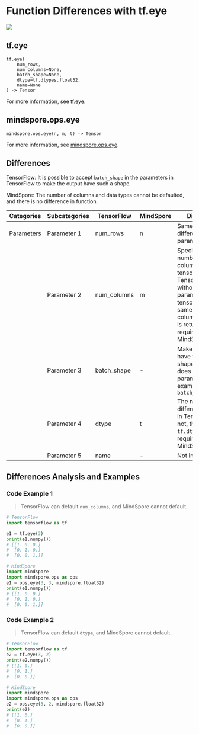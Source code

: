 # Function Differences with tf.eye

<a href="https://gitee.com/mindspore/docs/blob/master/docs/mindspore/source_en/note/api_mapping/tensorflow_diff/eye.md" target="_blank"><img src="https://mindspore-website.obs.cn-north-4.myhuaweicloud.com/website-images/master/resource/_static/logo_source_en.png"></a>

## tf.eye

```text
tf.eye(
    num_rows,
    num_columns=None,
    batch_shape=None,
    dtype=tf.dtypes.float32,
    name=None
) -> Tensor
```

For more information, see [tf.eye](https://tensorflow.google.cn/versions/r2.6/api_docs/python/tf/eye).

## mindspore.ops.eye

```text
mindspore.ops.eye(n, m, t) -> Tensor
```

For more information, see [mindspore.ops.eye](https://www.mindspore.cn/docs/en/master/api_python/ops/mindspore.ops.eye.html).

## Differences

TensorFlow: It is possible to accept `batch_shape` in the parameters in TensorFlow to make the output have such a shape.

MindSpore: The number of columns and data types cannot be defaulted, and there is no difference in function.

| Categories | Subcategories |TensorFlow | MindSpore | Differences |
| --- | --- | --- | --- |---|
| Parameters | Parameter 1 | num_rows    | n         | Same function, different parameter names                                        |
|      | Parameter 2 | num_columns | m         | Specifies the number of columns of the tensor. Optional in TensorFlow; without this parameter, a tensor with the same number of columns and rows is returned; required in MindSpore |
|      | Parameter 3 | batch_shape | -       | Makes the output have the specified shape. MindSpore does not have this parameter. For example, `batch_shape=[3]` |
|      | Parameter 4 | dtype       | t         | The name is different, optional in TensorFlow. If not, the default is `tf.dtypes.float32`; required in MindSpore |
|      | Parameter 5 | name       | -        | Not involved |

## Differences Analysis and Examples

### Code Example 1

> TensorFlow can default `num_columns`, and MindSpore cannot default.

```python
# TensorFlow
import tensorflow as tf

e1 = tf.eye(3)
print(e1.numpy())
# [[1. 0. 0.]
#  [0. 1. 0.]
#  [0. 0. 1.]]

# MindSpore
import mindspore
import mindspore.ops as ops
e1 = ops.eye(3, 3, mindspore.float32)
print(e1.numpy())
# [[1. 0. 0.]
#  [0. 1. 0.]
#  [0. 0. 1.]]
```

### Code Example 2

> TensorFlow can default `dtype`, and MindSpore cannot default.

```python
# TensorFlow
import tensorflow as tf
e2 = tf.eye(3, 2)
print(e2.numpy())
# [[1. 0.]
#  [0. 1.]
#  [0. 0.]]

# MindSpore
import mindspore
import mindspore.ops as ops
e2 = ops.eye(3, 2, mindspore.float32)
print(e2)
# [[1. 0.]
#  [0. 1.]
#  [0. 0.]]
```



